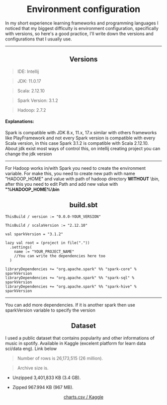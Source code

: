<h1 align="center">Environment configuration</h1>
<p>In my short experience learning frameworks and
programming languages I noticed that my biggest difficulty is environment configuration,
specifically with versions, so here's a good practice,
I'll write down the versions and configurations that I usually use. 
</p>
<hr>
<h2 align="center">Versions</h2>

> IDE: Intellij

> JDK: 11.0.17

> Scala: 2.12.10

> Spark Version: 3.1.2

> Hadoop: 2.7.2 

<h4>Explanations:</h4>
<p>Spark is compatible with JDK 8.x, 11.x, 17.x similar with others frameworks like PlayFramework and not every Spark version is compatible with every Scala version, in this case Spark 3.1.2 is compatible with Scala 2.12.10.
About jdk exist most ways of control this, on intellij creating project you can change the jdk version 
</p>
<hr>
<p>For Hadoop works in/with Spark you need to create the environment variable. For make this, you need to create new path with name "HADOOP_HOME" and value with path of hadoop directory <b>WITHOUT</b> \bin, after this you need to edit Path and add new value with <b>"%HADOOP_HOME%\bin</b></p>


<h2 align="center">build.sbt</h2>

```
ThisBuild / version := "0.0.0-YOUR_VERSION"

ThisBuild / scalaVersion := "2.12.10"

val sparkVersion = "3.1.2"

lazy val root = (project in file("."))
  .settings(
    name := "YOUR_PROJECT_NAME"
    //You can write the dependencies here too
  )

libraryDependencies += "org.apache.spark" %% "spark-core" % sparkVersion
libraryDependencies += "org.apache.spark" %% "spark-sql" % sparkVersion
libraryDependencies += "org.apache.spark" %% "spark-hive" % sparkVersion
```
<hr></hr>
<p>You can add more dependencies. If it is another spark then use sparkVersion variable to specify the version</p>

<h2 align='center'>Dataset</h2>
<p>I used a public dataset that contains popularity and other informations of music in spotify. 
Available in Kaggle (excelent platform for learn data sci/data eng). Link below</p>

>Number of rows is 26,173,515 (26 million).

> Archive size is.

- Unzipped 3,401,833 KB (3.4 GB).

- Zipped 967.994 KB (967 MB).

<div align="center">

[charts.csv / Kaggle](https://www.kaggle.com/datasets/dhruvildave/spotify-charts)

</div>
